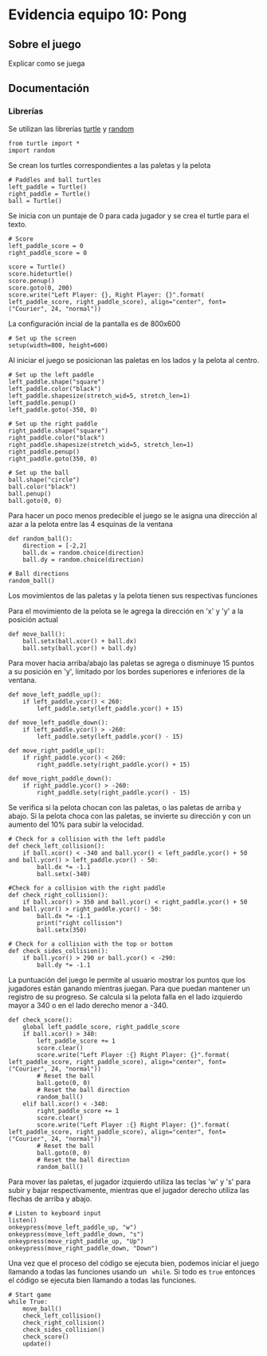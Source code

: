 # Evidencia equipo 10: Pong
## Sobre el juego
Explicar como se juega

## Documentación
### Librerías

Se utilizan las librerías [turtle](https://docs.python.org/3/library/turtle.html) y [random](https://docs.python.org/3/library/random.html) 

```
from turtle import *
import random
```

Se crean los turtles correspondientes a las paletas y la pelota
```
# Paddles and ball turtles
left_paddle = Turtle()
right_paddle = Turtle()
ball = Turtle()
```

Se inicia con un puntaje de 0 para cada jugador y se crea el turtle para el texto.
```
# Score 
left_paddle_score = 0
right_paddle_score = 0

score = Turtle()
score.hideturtle()
score.penup()
score.goto(0, 200)
score.write("Left Player: {}, Right Player: {}".format( left_paddle_score, right_paddle_score), align="center", font=("Courier", 24, "normal"))
```

La configuración incial de la pantalla es de 800x600
```
# Set up the screen
setup(width=800, height=600)
```
Al iniciar el juego se posicionan las paletas en los lados y la pelota al centro.
```
# Set up the left paddle
left_paddle.shape("square")
left_paddle.color("black")
left_paddle.shapesize(stretch_wid=5, stretch_len=1)
left_paddle.penup()
left_paddle.goto(-350, 0)

# Set up the right paddle
right_paddle.shape("square")
right_paddle.color("black")
right_paddle.shapesize(stretch_wid=5, stretch_len=1)
right_paddle.penup()
right_paddle.goto(350, 0)

# Set up the ball
ball.shape("circle")
ball.color("black")
ball.penup()
ball.goto(0, 0)
```

Para hacer un poco menos predecible el juego se le asigna una dirección al azar a la pelota entre las 4 esquinas de la ventana
```
def random_ball():
    direction = [-2,2]
    ball.dx = random.choice(direction)
    ball.dy = random.choice(direction)
    
# Ball directions
random_ball()
```
Los movimientos de las paletas y la pelota tienen sus respectivas funciones

Para el movimiento de la pelota se le agrega la dirección en 'x' y 'y' a la posición actual
```
def move_ball():
    ball.setx(ball.xcor() + ball.dx)
    ball.sety(ball.ycor() + ball.dy)
```

Para mover hacia arriba/abajo las paletas se agrega o disminuye 15 puntos a su posición en 'y', limitado por los bordes superiores e inferiores de la ventana.
```
def move_left_paddle_up():
    if left_paddle.ycor() < 260:
        left_paddle.sety(left_paddle.ycor() + 15)

def move_left_paddle_down():
    if left_paddle.ycor() > -260:
        left_paddle.sety(left_paddle.ycor() - 15)

def move_right_paddle_up():
    if right_paddle.ycor() < 260:
        right_paddle.sety(right_paddle.ycor() + 15)

def move_right_paddle_down():
    if right_paddle.ycor() > -260:
        right_paddle.sety(right_paddle.ycor() - 15)
```


Se verifica si la pelota chocan con las paletas, o las paletas de arriba y abajo. Si la pelota choca con las paletas, se invierte su dirección y con un aumento del 10% para subir la velocidad.
```  
# Check for a collision with the left paddle
def check_left_collision():
    if ball.xcor() < -340 and ball.ycor() < left_paddle.ycor() + 50 and ball.ycor() > left_paddle.ycor() - 50:
        ball.dx *= -1.1
        ball.setx(-340)
        
#Check for a collision with the right paddle
def check_right_collision():
    if ball.xcor() > 350 and ball.ycor() < right_paddle.ycor() + 50 and ball.ycor() > right_paddle.ycor() - 50:
        ball.dx *= -1.1
        print("right collision")
        ball.setx(350)

# Check for a collision with the top or bottom
def check_sides_collision():
    if ball.ycor() > 290 or ball.ycor() < -290:
        ball.dy *= -1.1
```
La puntuación del juego le permite al usuario mostrar los puntos que los jugadores están ganando mientras juegan. Para que puedan mantener un registro de su progreso. Se calcula si la pelota falla en el lado izquierdo mayor a 340 o en el lado derecho menor a -340.
```
def check_score():
    global left_paddle_score, right_paddle_score
    if ball.xcor() > 340:
        left_paddle_score += 1
        score.clear()
        score.write("Left Player :{} Right Player: {}".format( left_paddle_score, right_paddle_score), align="center", font=("Courier", 24, "normal"))
        # Reset the ball
        ball.goto(0, 0)
        # Reset the ball direction
        random_ball()
    elif ball.xcor() < -340:
        right_paddle_score += 1
        score.clear()
        score.write("Left Player :{} Right Player: {}".format( left_paddle_score, right_paddle_score), align="center", font=("Courier", 24, "normal"))
        # Reset the ball
        ball.goto(0, 0)
        # Reset the ball direction
        random_ball()
```
Para mover las paletas, el jugador izquierdo utiliza las teclas 'w' y 's' para subir y bajar respectivamente, mientras que el jugador derecho utiliza las flechas de arriba y abajo.
```
# Listen to keyboard input
listen()
onkeypress(move_left_paddle_up, "w")
onkeypress(move_left_paddle_down, "s")
onkeypress(move_right_paddle_up, "Up")
onkeypress(move_right_paddle_down, "Down")
```
Una vez que el proceso del código se ejecuta bien, podemos iniciar el juego llamando a todas las funciones usando un ``` while```. Si todo es ```true``` entonces el código se ejecuta bien llamando a todas las funciones.

```
# Start game
while True:
    move_ball()
    check_left_collision()
    check_right_collision()
    check_sides_collision()
    check_score()
    update()
```  

